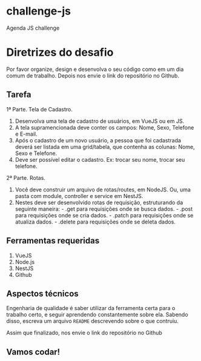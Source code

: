 # challenge-js
Agenda JS challenge

Diretrizes do desafio
===========================

Por favor organize, design e desenvolva o seu código como em um dia comum de trabalho. Depois nos envie o link do repositório no Github.

Tarefa
---------------

1ª Parte. Tela de Cadastro.
  1. Desenvolva uma tela de cadastro de usuários, em VueJS ou em JS.
  2. A tela supramencionada deve conter os campos: Nome, Sexo, Telefone e E-mail.
  3. Após o cadastro de um novo usuário, a pessoa que foi cadastrada deverá ser listada em uma grid/tabela, que contenha as colunas: Nome, Sexo e Telefone.
  4. Deve ser possível editar o cadastro. Ex: trocar seu nome, trocar seu telefone.
  
2ª Parte. Rotas.
  1. Você deve construir um arquivo de rotas/routes, em NodeJS. Ou, uma pasta com module, controller e service em NestJS.
  2. Nestes deve ser desenvolvido rotas de requisição, estruturando da seguinte maneira: 
    - .get para requisições onde se busca dados.
    - .post para requisições onde se cria dados.
    - .patch para requisições onde se atualiza dados.
    - .delete para requisições onde se deleta dados.
 
Ferramentas requeridas
---------------
1. VueJS
2. Node.js
3. NestJS  
4. Github

Aspectos técnicos
---------------

Engenharia de qualidade é saber utilizar da ferramenta certa para o trabalho certo, e seguir aprendendo constantemente sobre ela. Sabendo disso, escreva um arquivo `README` descrevendo sobre o que contruiu. 

Assim que finalizado, nos envie o link do repositório no Github 

Vamos codar!
---------------
